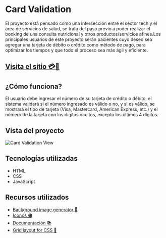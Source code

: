 <h1>Card Validation</h1>
<p>El proyecto está pensado como una intersección entre el sector tech y el área de servicios de salud, se trata del paso previo a poder realizar el booking de una consulta nutricional y otros productos/servicios afines.Los principales usuarios de este proyecto serán pacientes cuyo deseo sea agregar una tarjeta de débito o crédito como método de pago, para optimizar los tiempos y que todo el proceso sea más ágil y eficiente.</p>
<h2><a href="https://zmvelasco.github.io/DEV005-card-validation/src">Visita el sitio 💳💛</a></h2>
<h2>¿Cómo funciona?</h2>
<p>El usuario debe ingresar el número de su tarjeta de crédito o débito, el sistema validará si el número ingresado es válido o no, y si es válido, se mostrará el tipo de tarjeta (Visa, Mastercard, American Express, etc.) y el número de la tarjeta con los dígitos ocultos, excepto los últimos 4 dígitos.</p>
<h2>Vista del proyecto</h2>
<img src="https://res.cloudinary.com/dslzbcaxd/image/upload/v1677810208/Card_validation_view_bqty8p.png" alt="Card Validation View"/>
<h2>Tecnologías utilizadas</h2>
<ul>
<li>HTML</li>
<li>CSS</li>
<li>JavaScript</li>
</ul>
<h2>Recursos utilizados</h2>
<ul>
<li><a href="https://bgjar.com/">Background image generator 🎨</a></li>
<li><a href="https://www.flaticon.com/">Iconos 🟠</a></li>
<li><a href="https://www.w3schools.com/">Documentación 📚</a></li>
<li><a href="https://grid.layoutit.com/">Grid layout for CSS 📝</a></li>

